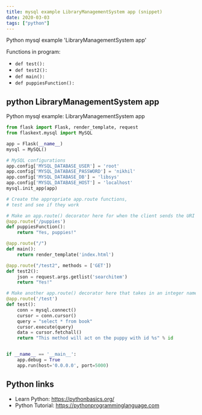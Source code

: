 ```yaml
---
title: mysql example LibraryManagementSystem app (snippet)
date: 2020-03-03
tags: ["python"]
---
```

Python mysql example 'LibraryManagementSystem app'

Functions in program: 
* `def test():`
* `def test2():`
* `def main():`
* `def puppiesFunction():`

## python LibraryManagementSystem app

Python mysql example: LibraryManagementSystem app

```python
from flask import Flask, render_template, request
from flaskext.mysql import MySQL

app = Flask(__name__)
mysql = MySQL()

# MySQL configurations
app.config['MYSQL_DATABASE_USER'] = 'root'
app.config['MYSQL_DATABASE_PASSWORD'] = 'nikhil'
app.config['MYSQL_DATABASE_DB'] = 'libsys'
app.config['MYSQL_DATABASE_HOST'] = 'localhost'
mysql.init_app(app)

# Create the appropriate app.route functions,
# test and see if they work

# Make an app.route() decorator here for when the client sends the URI "/puppies"
@app.route('/puppies')
def puppiesFunction():
    return "Yes, puppies!"

@app.route("/")
def main():
    return render_template('index.html')

@app.route("/test2", methods = ['GET'])
def test2():
    json = request.args.getlist('searchitem')
    return "Yes!"

# Make another app.route() decorator here that takes in an integer named 'id' for when the client visits a URI like "/puppies/5"
@app.route('/test')
def test():
    conn = mysql.connect()
    cursor = conn.cursor()
    query = "select * from book"
    cursor.execute(query)
    data = cursor.fetchall()
    return "This method will act on the puppy with id %s" % id


if __name__ == '__main__':
    app.debug = True
    app.run(host='0.0.0.0', port=5000)

```

## Python links

- Learn Python: https://pythonbasics.org/
- Python Tutorial: https://pythonprogramminglanguage.com
